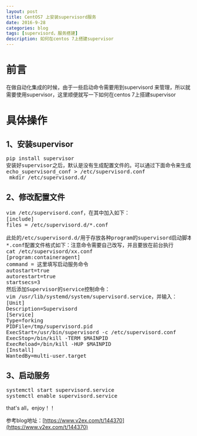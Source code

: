 ```yaml
---
layout: post
title: CentOS7 上安装supervisord服务
date: 2016-9-28
categories: blog
tags: [supervisord，服务搭建]
description: 如何在centos 7上搭建supervisor
---
```


#  前言

在做自动化集成的时候，由于一些启动命令需要用到supervisord 来管理，所以就需要使用supervisor，这里顺便就写一下如何在centos 7上搭建supervisor

# 具体操作

## 1、安装supervisor

<pre>
pip install supervisor
安装好supervisor之后，默认是没有生成配置文件的。可以通过下面命令来生成
echo_supervisord_conf > /etc/supervisord.conf
 mkdir /etc/supervisord.d/
</pre>

## 2、修改配置文件

<pre>
vim /etc/supervisord.conf，在其中加入如下：
[include]
files = /etc/supervisord.d/*.conf

此处的/etc/supervisord.d/用于存放各种program的supervisord启动脚本（后缀为conf）。
*.conf配置文件格式如下：注意命令需要自己改写，并且要放在前台执行
cat /etc/supervisord/xx.conf
[program:containeragent]
command = 这里填写启动服务命令
autostart=true    
autorestart=true  
startsecs=3
然后添加Supervisor的service控制命令：
vim /usr/lib/systemd/system/supervisord.service，并输入：
[Unit]
Description=Supervisord
[Service]
Type=forking
PIDFile=/tmp/supervisord.pid
ExecStart=/usr/bin/supervisord -c /etc/supervisord.conf
ExecStop=/bin/kill -TERM $MAINPID
ExecReload=/bin/kill -HUP $MAINPID
[Install]
WantedBy=multi-user.target
</pre>

## 3、启动服务

<pre>
systemctl start supervisord.service
systemctl enable supervisord.service
</pre>

that's all，enjoy！！

参考blog地址：[https://www.v2ex.com/t/144370](https://www.v2ex.com/t/144370)
